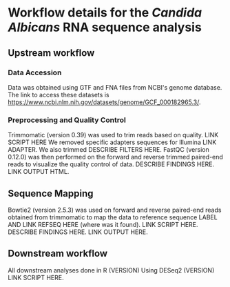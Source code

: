 # Workflow details for the _Candida Albicans_ RNA sequence analysis
## Upstream workflow
### Data Accession 
Data was obtained using GTF and FNA files from NCBI's genome database. The link to access these datasets is <a>https://www.ncbi.nlm.nih.gov/datasets/genome/GCF_000182965.3/</a>. 
### Preprocessing and Quality Control
Trimmomatic (version 0.39) was used to trim reads based on quality. LINK SCRIPT HERE
We removed specific adapters sequences for Illumina LINK ADAPTER. We also trimmed DESCRIBE FILTERS HERE.
FastQC (version 0.12.0) was then performed on the forward and reverse trimmed paired-end reads to visualize the quality control of data. DESCRIBE FINDINGS HERE. LINK OUTPUT HTML. 
## Sequence Mapping
Bowtie2 (version 2.5.3) was used on forward and reverse paired-end reads obtained from trimmomatic to map the data to reference sequence LABEL AND LINK REFSEQ HERE (where was it found). LINK SCRIPT HERE.
DESCRIBE FINDINGS HERE. LINK OUTPUT HERE.

## Downstream workflow
All downstream analyses done in R (VERSION)
Using DESeq2 (VERSION) LINK SCRIPT HERE.
